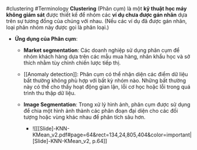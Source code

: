 #clustering #Terminology 
**Clustering** (Phân cụm) là một **kỹ thuật học máy không giám sát** được thiết kế để nhóm các **ví dụ chưa được gán nhãn** dựa trên sự tương đồng của chúng với nhau. (Nếu các ví dụ đã được gán nhãn, loại phân nhóm này được gọi là phân loại.)

- **Ứng dụng của Phân cụm**:
  - **Market segmentation**: Các doanh nghiệp sử dụng phân cụm để nhóm khách hàng dựa trên các mẫu mua hàng, nhân khẩu học và sở thích nhằm tùy chỉnh chiến lược tiếp thị.
  
  - [[Anomaly detection]]: Phân cụm có thể nhận diện các điểm dữ liệu bất thường không phù hợp với bất kỳ nhóm nào. Những bất thường này có thể cho thấy hoạt động gian lận, lỗi cơ học hoặc lỗi trong quá trình thu thập dữ liệu.
  
  - **Image Segmentation**: Trong xử lý hình ảnh, phân cụm được sử dụng để chia một hình ảnh thành các phân đoạn đại diện cho các đối tượng hoặc vùng khác nhau để phân tích sâu hơn.
	  - ![[[Slide]-KNN-KMean_v2.pdf#page=64&rect=134,24,805,404&color=important|[Slide]-KNN-KMean_v2, p.64]]
